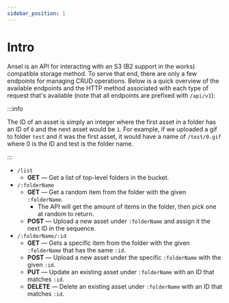 ```yaml
---
sidebar_position: 1
---
```


# Intro

Ansel is an API for interacting with an S3 (B2 support in the works) compatible storage method. To serve that end, there are only a few endpoints for managing CRUD operations. Below is a quick overview of the available endpoints and the HTTP method associated with each type of request that's available (note that all endpoints are prefixed with `/api/v1`):

:::info

The ID of an asset is simply an integer where the first asset in a folder has an ID of `0` and the next asset would be `1`. For example, if we uploaded a gif to folder `test` and it was the first asset, it would have a name of `/test/0.gif` where 0 is the ID and test is the folder name.

:::

- `/list`
  - **GET** — Get a list of top-level folders in the bucket.
- `/:folderName`
  - **GET** — Get a random item from the folder with the given `:folderName`.
    - The API will get the amount of items in the folder, then pick one at random to return.
  - **POST** — Upload a new asset under `:folderName` and assign it the next ID in the sequence.
- `/:folderName/:id`
  - **GET** — Gets a specific item from the folder with the given `:folderName` that has the same `:id`.
  - **POST** — Upload a new asset under the specific `:folderName` with the given `:id`.
  - **PUT** — Update an existing asset under `:folderName` with an ID that matches `:id`.
  - **DELETE** — Delete an existing asset under `:folderName` with an ID that matches `:id`.
